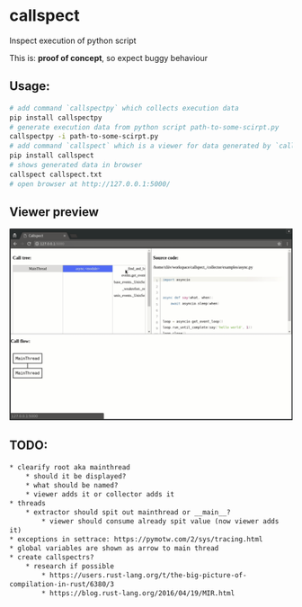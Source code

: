 # callspect


Inspect execution of python script

This is:  **proof of concept**, so expect buggy behaviour


## Usage:

```bash
# add command `callspectpy` which collects execution data
pip install callspectpy
# generate execution data from python script path-to-some-scirpt.py
callspectpy -i path-to-some-scirpt.py
# add command `callspect` which is a viewer for data generated by `callspectpy`
pip install callspect
# shows generated data in browser
callspect callspect.txt
# open browser at http://127.0.0.1:5000/
```

## Viewer preview

![alt text](https://raw.githubusercontent.com/xliiv/callspect/master/callspect-demo.gif "Callspect viewer in action")



## TODO:
    * clearify root aka mainthread
        * should it be displayed?
        * what should be named?
        * viewer adds it or collector adds it
    * threads
        * extractor should spit out mainthread or __main__?
            * viewer should consume already spit value (now viewer adds it)
    * exceptions in settrace: https://pymotw.com/2/sys/tracing.html
    * global variables are shown as arrow to main thread
    * create callspectrs?
        * research if possible
            * https://users.rust-lang.org/t/the-big-picture-of-compilation-in-rust/6380/3
            * https://blog.rust-lang.org/2016/04/19/MIR.html
